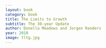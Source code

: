 ```yaml
---
layout: book
category: book
title: The Limits to Growth
subtitle: The 30-year Update
author: Donella Meadows and Jorgen Randers
year: 2010
image: tltg.jpg
---
```

